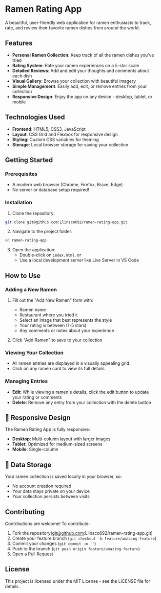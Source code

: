 
# Ramen Rating App

A beautiful, user-friendly web application for ramen enthusiasts to track, rate, and review their favorite ramen dishes from around the world.

## Features

- **Personal Ramen Collection**: Keep track of all the ramen dishes you've tried
- **Rating System**: Rate your ramen experiences on a 5-star scale
- **Detailed Reviews**: Add and edit your thoughts and comments about each dish
- **Visual Gallery**: Browse your collection with beautiful imagery
- **Simple Management**: Easily add, edit, or remove entries from your collection
- **Responsive Design**: Enjoy the app on any device - desktop, tablet, or mobile

## Technologies Used

- **Frontend**: HTML5, CSS3, JavaScript
- **Layout**: CSS Grid and Flexbox for responsive design
- **Styling**: Custom CSS variables for theming
- **Storage**: Local browser storage for saving your collection

## Getting Started

### Prerequisites

- A modern web browser (Chrome, Firefox, Brave, Edge)
- No server or database setup required!

### Installation

1. Clone the repository:
```bash
git clone git@github.com:Llinsco692/ramen-rating-app.git
```

2. Navigate to the project folder:
```bash
cd ramen-rating-app
```

3. Open the application:
   - Double-click on `index.html`, or
   - Use a local development server like Live Server in VS Code



## How to Use

### Adding a New Ramen

1. Fill out the "Add New Ramen" form with:
   - Ramen name
   - Restaurant where you tried it
   - Select an image that best represents the style
   - Your rating is between (1-5 stars)
   - Any comments or notes about your experience

2. Click "Add Ramen" to save to your collection

### Viewing Your Collection

- All  ramen entries are displayed in a visually appealing grid
- Click on any ramen card to view its full details

### Managing Entries

- **Edit**: While viewing a ramen's details, click the edit button to update your rating or comments
- **Delete**: Remove any entry from your collection with the delete button

## 📱 Responsive Design

The Ramen Rating App is fully responsive:
- **Desktop**: Multi-column layout with larger images
- **Tablet**: Optimized for medium-sized screens
- **Mobile**: Single-column

## 💾 Data Storage

Your ramen collection is saved locally in your browser, so:
- No account creation required
- Your data stays private on your device
- Your collection persists between visits

##  Contributing

Contributions are welcome! To contribute:

1. Fork the repository(git@github.com:Llinsco692/ramen-rating-app.git)
2. Create your feature branch (`git checkout -b feature/amazing-feature`)
3. Commit your changes (`git commit -m ''`)
4. Push to the branch (`git push origin feature/amazing-feature`)
5. Open a Pull Request

## License

This project is licensed under the MIT License - see the LICENSE file for details.

#
